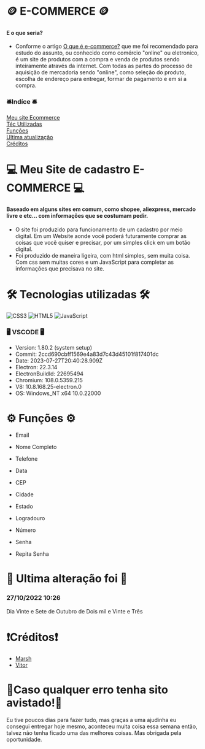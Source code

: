 # 🪙 E-COMMERCE 🪙
#### E o que seria?
- Conforme o artigo [O que é e-commerce?](https://exame.com/invest/guia/o-que-e-e-commerce-red04/) que me foi recomendado para estudo do assunto, ou conhecido como comércio "online" ou eletronico, é um site de produtos com a compra e venda de produtos sendo inteiramente através da internet. Com todas as partes do processo de aquisição de mercadoria sendo "online", como seleção do produto, escolha de endereço para entregar, formar de pagamento e em si a compra.

### 🛎️Indíce 🛎️
[Meu site Ecommerce](https://github.com/MarshyyUWU/Projeto-E-commerce#-meu-site-de-cadastro-e-commerce-)  
[Téc Utilizadas](https://github.com/MarshyyUWU/Projeto-E-commerce#%EF%B8%8F-tecnologias-utilizadas-%EF%B8%8F)  
[Funções](https://github.com/MarshyyUWU/Projeto-E-commerce#%EF%B8%8F-fun%C3%A7%C3%B5es-%EF%B8%8F)  
[Ultima atualização](https://github.com/MarshyyUWU/Projeto-E-commerce#-ultima-altera%C3%A7%C3%A3o-foi-)  
[Créditos](https://github.com/MarshyyUWU/Projeto-E-commerce#cr%C3%A9ditos)  

# 💻 Meu Site de cadastro E-COMMERCE 💻
#### Baseado em alguns sites em comum, como shopee, aliexpress, mercado livre e etc... com informações que se costumam pedir.
- O site foi produzido para funcionamento de um cadastro por meio digital. Em um Website aonde você poderá futuramente comprar as coisas que você quiser e precisar, por um simples click em um botão digital.
- Foi produzido de maneira ligeira, com html simples, sem muita coisa. Com css sem muitas cores e um JavaScript para completar as informações que precisava no site.

 
# 🛠️ Tecnologias utilizadas 🛠️
 ![CSS3](https://img.shields.io/badge/css3-%231572B6.svg?style=for-the-badge&logo=css3&logoColor=white)
![HTML5](https://img.shields.io/badge/html5-%23E34F26.svg?style=for-the-badge&logo=html5&logoColor=white)
![JavaScript](https://img.shields.io/badge/javascript-%23323330.svg?style=for-the-badge&logo=javascript&logoColor=%23F7DF1E)

### 🖥️ VSCODE 🖥️
- Version: 1.80.2 (system setup)  
- Commit: 2ccd690cbff1569e4a83d7c43d45101f817401dc  
- Date: 2023-07-27T20:40:28.909Z  
- Electron: 22.3.14  
- ElectronBuildId: 22695494  
- Chromium: 108.0.5359.215   
- V8: 10.8.168.25-electron.0  
- OS: Windows_NT x64 10.0.22000  

# ⚙️ Funções ⚙️
- Email
- Nome Completo
- Telefone
- Data

- CEP
- Cidade
- Estado
- Logradouro
- Número

- Senha
- Repita Senha

# 📍 Ultima alteração foi 📍
### 27/10/2022 10:26
Dia Vinte e Sete de Outubro de Dois mil e Vinte e Três
 

# ❗Créditos❗
* [Marsh](https://github.com/MarshyyUWU)
* [Vitor](https://github.com/vitorgabrieldev)
 

# 🚨Caso qualquer erro tenha sito avistado!🚨

Eu tive poucos dias para fazer tudo, mas graças a uma ajudinha eu consegui entregar hoje mesmo, aconteceu muita coisa essa semana então, talvez não tenha ficado uma das melhores coisas. Mas obrigada pela oportunidade.